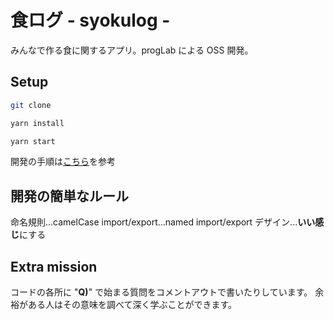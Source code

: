 # 食ログ - syokulog -

みんなで作る食に関するアプリ。progLab による OSS 開発。

## Setup

```sh
git clone
```

```sh
yarn install
```

```sh
yarn start
```

開発の手順は[こちら](https://nobco.notion.site/Policy-bc6e5774b16e42be895cc72164b9acbb)を参考

## 開発の簡単なルール

命名規則...camelCase
import/export...named import/export
デザイン...**いい感じ**にする

## Extra mission

コードの各所に "**Q)**" で始まる質問をコメントアウトで書いたりしています。
余裕がある人はその意味を調べて深く学ぶことができます。
